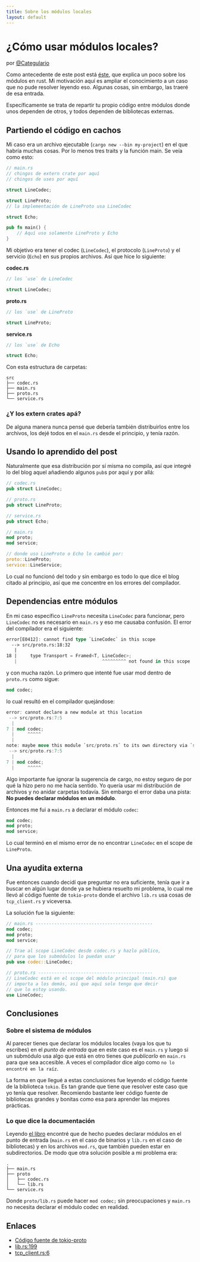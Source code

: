 ```yaml
---
title: Sobre los módulos locales
layout: default
---
```


¿Cómo usar módulos locales?
===========================

por [@Categulario](https://twitter.com/categulario)

Como antecedente de este post está [éste](https://medium.com/@artur.dev/modules-in-rust-68249e9894f6), que explica un poco sobre los módulos en rust. Mi motivación aquí es ampliar el conocimiento a un caso que no pude resolver leyendo eso. Algunas cosas, sin embargo, las traeré de esa entrada.

Específicamente se trata de repartir tu propio código entre módulos donde unos dependen de otros, y todos dependen de bibliotecas externas.

## Partiendo el código en cachos

Mi caso era un archivo ejecutable (`cargo new --bin my-project`) en el que habría muchas cosas. Por lo menos tres traits y la función main. Se veía como esto:

```rust
// main.rs
// chingos de extern crate por aquí
// chingos de uses por aquí

struct LineCodec;

struct LineProto;
// la implementación de LineProto usa LineCodec

struct Echo;

pub fn main() {
    // Aquí uso solamente LineProto y Echo
}
```

Mi objetivo era tener el codec (`LineCodec`), el protocolo (`LineProto`) y el servicio (`Echo`) en sus propios archivos. Así que hice lo siguiente:

**codec.rs**
```rust
// los `use` de LineCodec

struct LineCodec;
```

**proto.rs**
```rust
// los `use` de LineProto

struct LineProto;
```

**service.rs**
```rust
// los `use` de Echo

struct Echo;
```

Con esta estructura de carpetas:

```
src
├── codec.rs
├── main.rs
├── proto.rs
└── service.rs
```

### ¿Y los extern crates apá?

De alguna manera nunca pensé que debería también distribuirlos entre los archivos, los dejé todos en el `main.rs` desde el principio, y tenía razón.

## Usando lo aprendido del post

Naturalmente que esa distribución por sí misma no compila, así que integré lo del blog aquel añadiendo algunos `pub`s por aquí y por allá:

```rust
// codec.rs
pub struct LineCodec;

// proto.rs
pub struct LineProto;

// service.rs
pub struct Echo;

// main.rs
mod proto;
mod service;

// donde uso LineProto o Echo lo cambié por:
proto::LineProto;
service::LineService;
```

Lo cual no funcionó del todo y sin embargo es todo lo que dice el blog citado al principio, así que me concentre en los errores del compilador.

## Dependencias entre módulos

En mi caso específico `LineProto` necesita `LineCodec` para funcionar, pero `LineCodec` no es necesario en `main.rs` y eso me causaba confusión. El error del compilador era el siguiente:

```rust
error[E0412]: cannot find type `LineCodec` in this scope
  --> src/proto.rs:18:32
   |
18 |     type Transport = Framed<T, LineCodec>;
   |                                ^^^^^^^^^ not found in this scope
```

y con mucha razón. Lo primero que intenté fue usar mod dentro de `proto.rs` como sigue:

```rust
mod codec;
```

lo cual resultó en el compilador quejándose:

```rust
error: cannot declare a new module at this location
 --> src/proto.rs:7:5
  |
7 | mod codec;
  |     ^^^^^
  |
note: maybe move this module `src/proto.rs` to its own directory via `src/proto/mod.rs`
 --> src/proto.rs:7:5
  |
7 | mod codec;
  |     ^^^^^
```

Algo importante fue ignorar la sugerencia de cargo, no estoy seguro de por qué la hizo pero no me hacía sentido. Yo quería usar mi distribución de archivos y no anidar carpetas todavía. Sin embargo el error daba una pista: **No puedes declarar módulos en un módulo**.

Entonces me fui a `main.rs` a declarar el módulo `codec`:

```rust
mod codec;
mod proto;
mod service;
```

Lo cual terminó en el mismo error de no encontrar `LineCodec` en el scope de `LineProto`.

## Una ayudita externa

Fue entonces cuando decidí que preguntar no era suficiente, tenía que ir a buscar en algún lugar donde ya se hubiera resuelto mi problema, lo cual me llevó al código fuente de `tokio-proto` donde el archivo `lib.rs` usa cosas de `tcp_client.rs` y viceversa.

La solución fue la siguiente:

```rust
// main.rs --------------------------------------------
mod codec;
mod proto;
mod service;

// Trae al scope LineCodec desde codec.rs y hazlo público,
// para que los submódulos lo puedan usar
pub use codec::LineCodec;

// proto.rs -------------------------------------------
// LineCodec está en el scope del módulo principal (main.rs) que
// importa a los demás, así que aquí solo tengo que decir 
// que lo estoy usando.
use LineCodec;
```

## Conclusiones

### Sobre el sistema de módulos

Al parecer tienes que declarar los módulos locales (vaya los que tu escribes) en el _punto de entrada_ que en este caso es el `main.rs` y luego si un submódulo usa algo que está en otro tienes que _publicarlo_ en `main.rs` para que sea accesible. A veces el compilador dice algo como `no lo encontré en la raíz`.

La forma en que llegué a estas conclusiones fue leyendo el código fuente de la biblioteca `tokio`. Es tan grande que tiene que resolver este caso que yo tenía que resolver. Recomiendo bastante leer código fuente de bibliotecas grandes y bonitas como esa para aprender las mejores prácticas.

### Lo que dice la documentación

Leyendo [el libro](https://doc.rust-lang.org/book/second-edition/ch07-01-mod-and-the-filesystem.html) encontré que de hecho puedes declarar módulos en el punto de entrada (`main.rs` en el caso de binarios y `lib.rs` en el caso de bibliotecas) y en los archivos `mod.rs`, que también pueden estar en subdirectorios. De modo que otra solución posible a mi problema era:

```
.
├── main.rs
├── proto
│   ├── codec.rs
│   └── lib.rs
└── service.rs
```

Donde `proto/lib.rs` puede hacer `mod codec;` sin preocupaciones y `main.rs` no necesita declarar el módulo codec en realidad.

## Enlaces

* [Código fuente de tokio-proto](https://github.com/tokio-rs/tokio-proto/tree/master/src)
* [lib.rs:199](https://github.com/tokio-rs/tokio-proto/blob/master/src/lib.rs#L199)
* [tcp_client.rs:6](https://github.com/tokio-rs/tokio-proto/blob/master/src/tcp_client.rs#L6)
